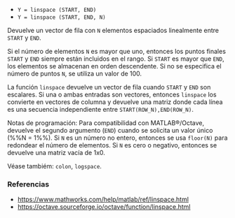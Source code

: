 - `Y = linspace (START, END)`
- `Y = linspace (START, END, N)`

Devuelve un vector de fila con `N` elementos espaciados linealmente entre
`START` y `END`.

Si el número de elementos `N` es mayor que uno, entonces los puntos finales
`START` y `END` siempre están incluidos en el rango. Si `START` es mayor que
`END`, los elementos se almacenan en orden descendente. Si no se especifica el
número de puntos `N`, se utiliza un valor de 100.

La función `linspace` devuelve un vector de fila cuando `START` y `END` son
escalares. Si una o ambas entradas son vectores, entonces `linspace` los
convierte en vectores de columna y devuelve una matriz donde cada línea es una
secuencia independiente entre `START(ROW_N),END(ROW_N)`.

Notas de programación: Para compatibilidad con MATLAB&reg;/Octave, devuelve el
segundo argumento (`END`) cuando se solicita un valor único (%%N = 1%%). Si `N`
es un número no entero, entonces se usa `floor(N)` para redondear el número de
elementos. Si `N` es cero o negativo, entonces se devuelve una matriz vacía de
1x0.

Véase tambiém: `colon`, `logspace`.

### Referencias

- https://www.mathworks.com/help/matlab/ref/linspace.html
- https://octave.sourceforge.io/octave/function/linspace.html
